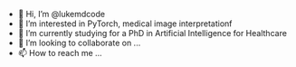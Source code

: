 - 👋 Hi, I’m @lukemdcode
- 👀 I’m interested in PyTorch, medical image interpretationf
- 🌱 I’m currently studying for a PhD in Artificial Intelligence for Healthcare
- 💞️ I’m looking to collaborate on ...
- 📫 How to reach me ...

<!---
lukemdcode/lukemdcode is a ✨ special ✨ repository because its `README.md` (this file) appears on your GitHub profile.
You can click the Preview link to take a look at your changes.
--->
